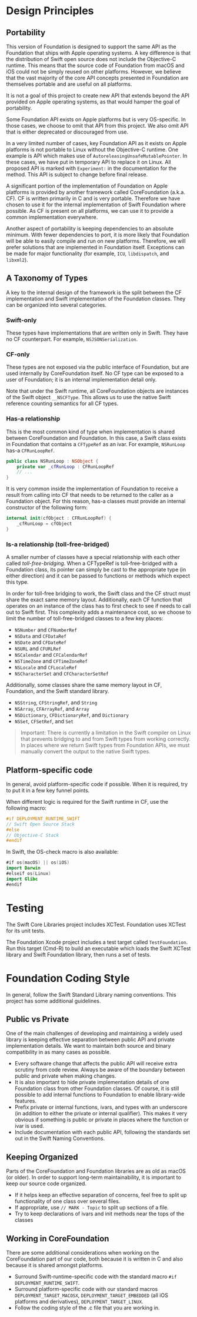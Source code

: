 
# Design Principles

## Portability

This version of Foundation is designed to support the same API as the Foundation that ships with Apple operating systems. A key difference is that the distribution of Swift open source does not include the Objective-C runtime. This means that the source code of Foundation from macOS and iOS could not be simply reused on other platforms. However, we believe that the vast majority of the core API concepts presented in Foundation are themselves portable and are useful on all platforms.

It is not a goal of this project to create new API that extends beyond the API provided on Apple operating systems, as that would hamper the goal of portability.

Some Foundation API exists on Apple platforms but is very OS-specific. In those cases, we choose to omit that API from this project. We also omit API that is either deprecated or discouraged from use.

In a very limited number of cases, key Foundation API as it exists on Apple platforms is not portable to Linux without the Objective-C runtime. One example is API which makes use of `AutoreleasingUnsafeMutablePointer`. In these cases, we have put in temporary API to replace it on Linux. All proposed API is marked with `Experiment:` in the documentation for the method. This API is subject to change before final release.

A significant portion of the implementation of Foundation on Apple platforms is provided by another framework called CoreFoundation (a.k.a. CF). CF is written primarily in C and is very portable. Therefore we have chosen to use it for the internal implementation of Swift Foundation where possible. As CF is present on all platforms, we can use it to provide a common implementation everywhere.

Another aspect of portability is keeping dependencies to an absolute minimum. With fewer dependencies to port, it is more likely that Foundation will be able to easily compile and run on new platforms. Therefore, we will prefer solutions that are implemented in Foundation itself. Exceptions can be made for major functionality (for example, `ICU`, `libdispatch`, and `libxml2`).

## A Taxonomy of Types

A key to the internal design of the framework is the split between the CF implementation and Swift implementation of the Foundation classes. They can be organized into several categories.

### Swift-only

These types have implementations that are written only in Swift. They have no CF counterpart. For example, `NSJSONSerialization`.

### CF-only

These types are not exposed via the public interface of Foundation, but are used internally by CoreFoundation itself. No CF type can be exposed to a user of Foundation; it is an internal implementation detail only.

Note that under the Swift runtime, all CoreFoundation objects are instances of the Swift object `__NSCFType`. This allows us to use the native Swift reference counting semantics for all CF types.

### Has-a relationship

This is the most common kind of type when implementation is shared between CoreFoundation and Foundation. In this case, a Swift class exists in Foundation that contains a `CFTypeRef` as an ivar. For example, `NSRunLoop` has-a `CFRunLoopRef`.
```swift
public class NSRunLoop : NSObject {
    private var _cfRunLoop : CFRunLoopRef
    // ...
}
```

It is very common inside the implementation of Foundation to receive a result from calling into CF that needs to be returned to the caller as a Foundation object. For this reason, has-a classes must provide an internal constructor of the following form:
```swift
internal init(cfObject : CFRunLoopRef) {
    _cfRunLoop = cfObject
}
```

### Is-a relationship (toll-free-bridged)

A smaller number of classes have a special relationship with each other called *toll-free-bridging*. When a CFTypeRef is toll-free-bridged with a Foundation class, its pointer can simply be cast to the appropriate type (in either direction) and it can be passed to functions or methods which expect this type.

In order for toll-free bridging to work, the Swift class and the CF struct must share the exact same memory layout. Additionally, each CF function that operates on an instance of the class has to first check to see if needs to call out to Swift first. This complexity adds a maintenance cost, so we choose to limit the number of toll-free-bridged classes to a few key places:

* `NSNumber` and `CFNumberRef`
* `NSData` and `CFDataRef`
* `NSDate` and `CFDateRef`
* `NSURL` and `CFURLRef`
* `NSCalendar` and `CFCalendarRef`
* `NSTimeZone` and `CFTimeZoneRef`
* `NSLocale` and `CFLocaleRef`
* `NSCharacterSet` and `CFCharacterSetRef`

Additionally, some classes share the same memory layout in CF, Foundation, and the Swift standard library.

* `NSString`, `CFStringRef`, and `String`
* `NSArray`, `CFArrayRef`, and `Array`
* `NSDictionary`, `CFDictionaryRef`, and `Dictionary`
* `NSSet`, `CFSetRef`, and `Set`

> Important: There is currently a limitation in the Swift compiler on Linux that prevents bridging to and from Swift types from working correctly. In places where we return Swift types from Foundation APIs, we must manually convert the output to the native Swift types.

## Platform-specific code

In general, avoid platform-specific code if possible. When it is required, try to put it in a few key funnel points.

When different logic is required for the Swift runtime in CF, use the following macro:
```c
#if DEPLOYMENT_RUNTIME_SWIFT
// Swift Open Source Stack
#else
// Objective-C Stack
#endif
```

In Swift, the OS-check macro is also available:
```swift
#if os(macOS) || os(iOS)
import Darwin
#elseif os(Linux)
import Glibc
#endif
```

# Testing

The Swift Core Libraries project includes XCTest. Foundation uses XCTest for its unit tests.

The Foundation Xcode project includes a test target called `TestFoundation`. Run this target (Cmd-R) to build an executable which loads the Swift XCTest library and Swift Foundation library, then runs a set of tests.

# Foundation Coding Style

In general, follow the Swift Standard Library naming conventions. This project has some additional guidelines.

## Public vs Private

One of the main challenges of developing and maintaining a widely used library is keeping effective separation between public API and private implementation details. We want to maintain both source and binary compatibility in as many cases as possible.

* Every software change that affects the public API will receive extra scrutiny from code review. Always be aware of the boundary between public and private when making changes.
* It is also important to hide private implementation details of one Foundation class from other Foundation classes. Of course, it is still possible to add internal functions to Foundation to enable library-wide features.
* Prefix private or internal functions, ivars, and types with an underscore (in addition to either the private or internal qualifier). This makes it very obvious if something is public or private in places where the function or ivar is used.
* Include documentation with each public API, following the standards set out in the Swift Naming Conventions.

## Keeping Organized

Parts of the CoreFoundation and Foundation libraries are as old as macOS (or older). In order to support long-term maintainability, it is important to keep our source code organized.

* If it helps keep an effective separation of concerns, feel free to split up functionality of one class over several files.
* If appropriate, use `// MARK - Topic` to split up sections of a file.
* Try to keep declarations of ivars and init methods near the tops of the classes

## Working in CoreFoundation

There are some additional considerations when working on the CoreFoundation part of our code, both because it is written in C and also because it is shared amongst platforms.

* Surround Swift-runtime-specific code with the standard macro `#if DEPLOYMENT_RUNTIME_SWIFT`.
* Surround platform-specific code with our standard macros `DEPLOYMENT_TARGET_MACOSX`, `DEPLOYMENT_TARGET_EMBEDDED` (all iOS platforms and derivatives), `DEPLOYMENT_TARGET_LINUX`.
* Follow the coding style of the .c file that you are working in.
